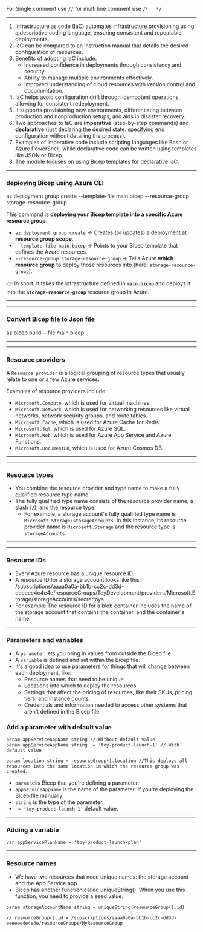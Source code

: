 For Single comment use `//`
for multi line comment use `/*   */`

---

1. Infrastructure as code (IaC) automates infrastructure provisioning using a descriptive coding language, ensuring consistent and repeatable deployments.
2. IaC can be compared to an instruction manual that details the desired configuration of resources.
3. Benefits of adopting IaC include:
    * Increased confidence in deployments through consistency and security.
    * Ability to manage multiple environments effectively.
    * Improved understanding of cloud resources with version control and documentation.
4. IaC helps avoid configuration drift through idempotent operations, allowing for consistent redeployment.
5. It supports provisioning new environments, differentiating between production and nonproduction setups, and aids in disaster recovery.
6. Two approaches to IaC are **imperative** (step-by-step commands) and **declarative** (just declaring the desired state. specifying end configuration without detailing the process).
7. Examples of imperative code include scripting languages like Bash or Azure PowerShell, while declarative code can be written using templates like JSON or Bicep.
8. The module focuses on using Bicep templates for declarative IaC.

---
### deploying Bicep using Azure CLI

az deployment group create --template-file main.bicep --resource-group storage-resource-group

This command is **deploying your Bicep template into a specific Azure resource group**.

* `az deployment group create` → Creates (or updates) a deployment at **resource group scope**.
* `--template-file main.bicep` → Points to your Bicep template that defines the Azure resources.
* `--resource-group storage-resource-group` → Tells Azure **which resource group** to deploy those resources into (here: `storage-resource-group`).

👉 In short:
It takes the infrastructure defined in **`main.bicep`** and deploys it into the **`storage-resource-group`** resource group in Azure.

---
---

### Convert Bicep file to Json file

az bicep build --file main.bicep

---
---

### Resource providers

A `Resource provider` is a logical grouping of resource types that usually relate to one or a few Azure services.

Examples of resource providers include:

  - `Microsoft.Compute`, which is used for virtual machines.
  - `Microsoft.Network`, which is used for networking resources like virtual networks, network security groups, and route tables.
  - `Microsoft.Cache`, which is used for Azure Cache for Redis.
  - `Microsoft.Sql`, which is used for Azure SQL.
  - `Microsoft.Web`, which is used for Azure App Service and Azure Functions.
  - `Microsoft.DocumentDB`, which is used for Azure Cosmos DB.

---
---

### Resource types

- You combine the resource provider and type name to make a fully qualified resource type name. 
- The fully qualified type name consists of the resource provider name, a slash (`/`), and the resource type. 
    - For example, a storage account's fully qualified type name is `Microsoft.Storage/storageAccounts`. In this instance, its resource provider name is `Microsoft.Storage` and the resource type is `storageAccounts`.

---
---
### Resource IDs

- Every Azure resource has a unique resource ID.
- A resource ID for a storage account looks like this:
        /subscriptions/aaaa0a0a-bb1b-cc2c-dd3d-eeeeee4e4e4e/resourceGroups/ToyDevelopment/providers/Microsoft.Storage/storageAccounts/secrettoys
- For example The resource ID for a blob container includes the name of the storage account that contains the container, and the container's name.
  
---

### Parameters and variables

* A `parameter` lets you bring in values from outside the Bicep file.
* A `variable` is defined and set within the Bicep file.
* It's a good idea to use parameters for things that will change between each deployment, like:
  - Resource names that need to be unique.
  - Locations into which to deploy the resources.
  - Settings that affect the pricing of resources, like their SKUs, pricing tiers, and instance counts.
  - Credentials and information needed to access other systems that aren't defined in the Bicep file.

### Add a parameter with default value

```Bicep
param appServiceAppName string // Without default value
param appServiceAppName string  = 'toy-product-launch-1' // With default value

param location string = resourceGroup().location //This deploys all resources into the same location in which the resource group was created.
```

* `param` tells Bicep that you're defining a parameter.
* `appServiceAppName` is the name of the parameter. If you're deploying the Bicep file manually.
* `string` is the type of the parameter.
* ` = 'toy-product-launch-1'` default value.

---
### Adding a variable

```Bicep
var appServicePlanName = 'toy-product-launch-plan'
```
---
### Resource names

* We have two resources that need unique names: the storage account and the App Service app.
* Bicep has another function called uniqueString(). When you use this function, you need to provide a seed value.

```Bicep
param storageAccountName string = uniqueString(resourceGroup().id)

// resourceGroup().id = /subscriptions/aaaa0a0a-bb1b-cc2c-dd3d-eeeeee4e4e4e/resourceGroups/MyResourceGroup
```